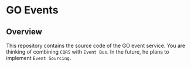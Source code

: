 # GO Events

## Overview

This repository contains the source code of the GO event service. You are thinking of combining `CQRS` with `Event Bus`.
In the future, he plans to implement `Event Sourcing`.